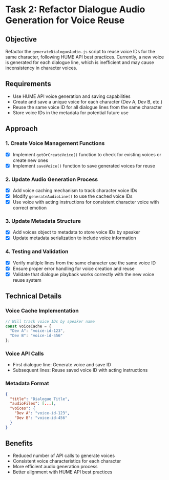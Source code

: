 # Task 2: Refactor Dialogue Audio Generation for Voice Reuse

## Objective
Refactor the `generateDialogueAudio.js` script to reuse voice IDs for the same character, following HUME API best practices. Currently, a new voice is generated for each dialogue line, which is inefficient and may cause inconsistency in character voices.

## Requirements
- Use HUME API voice generation and saving capabilities
- Create and save a unique voice for each character (Dev A, Dev B, etc.)
- Reuse the same voice ID for all dialogue lines from the same character
- Store voice IDs in the metadata for potential future use

## Approach

### 1. Create Voice Management Functions
- [x] Implement `getOrCreateVoice()` function to check for existing voices or create new ones
- [x] Implement `saveVoice()` function to save generated voices for reuse

### 2. Update Audio Generation Process
- [x] Add voice caching mechanism to track character voice IDs
- [x] Modify `generateAudioLine()` to use the cached voice IDs
- [x] Use voice with acting instructions for consistent character voice with correct emotion

### 3. Update Metadata Structure
- [x] Add voices object to metadata to store voice IDs by speaker
- [x] Update metadata serialization to include voice information

### 4. Testing and Validation
- [x] Verify multiple lines from the same character use the same voice ID
- [x] Ensure proper error handling for voice creation and reuse
- [x] Validate that dialogue playback works correctly with the new voice reuse system

## Technical Details

### Voice Cache Implementation
```javascript
// Will track voice IDs by speaker name
const voiceCache = {
  "Dev A": "voice-id-123", 
  "Dev B": "voice-id-456"
};
```

### Voice API Calls
- First dialogue line: Generate voice and save ID
- Subsequent lines: Reuse saved voice ID with acting instructions

### Metadata Format
```json
{
  "title": "Dialogue Title",
  "audioFiles": [...],
  "voices": {
    "Dev A": "voice-id-123",
    "Dev B": "voice-id-456"
  }
}
```

## Benefits
- Reduced number of API calls to generate voices
- Consistent voice characteristics for each character
- More efficient audio generation process
- Better alignment with HUME API best practices